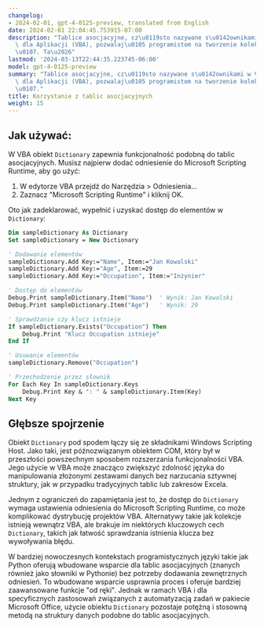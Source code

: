 ```yaml
---
changelog:
- 2024-02-01, gpt-4-0125-preview, translated from English
date: 2024-02-01 22:04:45.753915-07:00
description: "Tablice asocjacyjne, cz\u0119sto nazywane s\u0142ownikami w Visual Basic\
  \ dla Aplikacji (VBA), pozwalaj\u0105 programistom na tworzenie kolekcji par klucz-warto\u015B\
  \u0107. Ta\u2026"
lastmod: '2024-03-13T22:44:35.223745-06:00'
model: gpt-4-0125-preview
summary: "Tablice asocjacyjne, cz\u0119sto nazywane s\u0142ownikami w Visual Basic\
  \ dla Aplikacji (VBA), pozwalaj\u0105 programistom na tworzenie kolekcji par klucz-warto\u015B\
  \u0107."
title: Korzystanie z tablic asocjacyjnych
weight: 15
---
```


## Jak używać:
W VBA obiekt `Dictionary` zapewnia funkcjonalność podobną do tablic asocjacyjnych. Musisz najpierw dodać odniesienie do Microsoft Scripting Runtime, aby go użyć:

1. W edytorze VBA przejdź do Narzędzia > Odniesienia...
2. Zaznacz "Microsoft Scripting Runtime" i kliknij OK.

Oto jak zadeklarować, wypełnić i uzyskać dostęp do elementów w `Dictionary`:

```vb
Dim sampleDictionary As Dictionary
Set sampleDictionary = New Dictionary

' Dodawanie elementów
sampleDictionary.Add Key:="Name", Item:="Jan Kowalski"
sampleDictionary.Add Key:="Age", Item:=29
sampleDictionary.Add Key:="Occupation", Item:="Inżynier"

' Dostęp do elementów
Debug.Print sampleDictionary.Item("Name")  ' Wynik: Jan Kowalski
Debug.Print sampleDictionary.Item("Age")   ' Wynik: 29

' Sprawdzanie czy klucz istnieje
If sampleDictionary.Exists("Occupation") Then
    Debug.Print "Klucz Occupation istnieje"
End If

' Usuwanie elementów
sampleDictionary.Remove("Occupation")

' Przechodzenie przez słownik
For Each Key In sampleDictionary.Keys
    Debug.Print Key & ": " & sampleDictionary.Item(Key)
Next Key
```

## Głębsze spojrzenie
Obiekt `Dictionary` pod spodem łączy się ze składnikami Windows Scripting Host. Jako taki, jest późnozwiązanym obiektem COM, który był w przeszłości powszechnym sposobem rozszerzania funkcjonalności VBA. Jego użycie w VBA może znacząco zwiększyć zdolność języka do manipulowania złożonymi zestawami danych bez narzucania sztywnej struktury, jak w przypadku tradycyjnych tablic lub zakresów Excela.

Jednym z ograniczeń do zapamiętania jest to, że dostęp do `Dictionary` wymaga ustawienia odniesienia do Microsoft Scripting Runtime, co może komplikować dystrybucję projektów VBA. Alternatywy takie jak kolekcje istnieją wewnątrz VBA, ale brakuje im niektórych kluczowych cech `Dictionary`, takich jak łatwość sprawdzania istnienia klucza bez wywoływania błędu.

W bardziej nowoczesnych kontekstach programistycznych języki takie jak Python oferują wbudowane wsparcie dla tablic asocjacyjnych (znanych również jako słowniki w Pythonie) bez potrzeby dodawania zewnętrznych odniesień. To wbudowane wsparcie usprawnia proces i oferuje bardziej zaawansowane funkcje "od ręki". Jednak w ramach VBA i dla specyficznych zastosowań związanych z automatyzacją zadań w pakiecie Microsoft Office, użycie obiektu `Dictionary` pozostaje potężną i stosowną metodą na struktury danych podobne do tablic asocjacyjnych.
